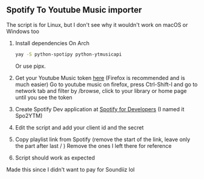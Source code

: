 ## Spotify To Youtube Music importer

The script is for Linux, but I don't see why it wouldn't work on macOS or Windows too

1. Install dependencies
   On Arch
   ```bash
   yay -S python-spotipy python-ytmusicapi
   ```
   Or use pipx.
   
3. Get your Youtube Music token [here](https://ytmusicapi.readthedocs.io/en/stable/usage.html#authenticated) (Firefox is recommended and is much easier)
   Go to youtube music on firefox, press Ctrl-Shift-I and go to network tab and filter by /browse, click to your library or home page until you see the 
   token
5. Create Spotify Dev application at [Spotify for Developers](https://developer.spotify.com) (I named it Spo2YTM)
6. Edit the script and add your client id and the secret
7. Copy playlist link from Spotify (remove the start of the link, leave only the part after last / )
   Remove the ones I left there for reference
8. Script should work as expected

Made this since I didn't want to pay for Soundiiz lol
